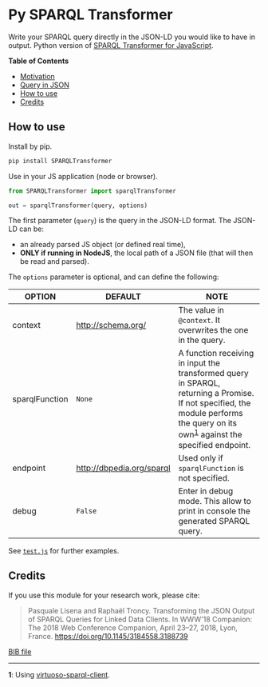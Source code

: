 Py SPARQL Transformer
=====================

Write your SPARQL query directly in the JSON-LD you would like to have in output.
Python version of [SPARQL Transformer for JavaScript](https://github.com/D2KLab/sparql-transformer).

**Table of Contents**

- [Motivation](https://github.com/D2KLab/sparql-transformer#motivation)
- [Query in JSON](https://github.com/D2KLab/sparql-transformer#query-in-json)
- [How to use](#how-to-use)
- [Credits](#credits)


## How to use

Install by pip.

```bash
pip install SPARQLTransformer
```
Use in your JS application (node or browser).

```python
from SPARQLTransformer import sparqlTransformer

out = sparqlTransformer(query, options)
```

The first parameter (`query`) is the query in the JSON-LD format. The JSON-LD can be:
- an already parsed JS object (or defined real time),
- **ONLY if running in NodeJS**, the local path of a JSON file (that will then be read and parsed).

The `options` parameter is optional, and can define the following:

| OPTION | DEFAULT | NOTE |
| --- | --- | --- |
|context | http://schema.org/ | The value in `@context`. It overwrites the one in the query.|
| sparqlFunction | `None` | A function receiving in input the transformed query in SPARQL, returning a Promise. If not specified, the module performs the query on its own<sup id="a1">[1](#f1)</sup> against the specified endpoint.  |
| endpoint | http://dbpedia.org/sparql | Used only if `sparqlFunction` is not specified. |
| debug | `False` | Enter in debug mode. This allow to print in console the generated SPARQL query. |


See [`test.js`](./test.js) for further examples.


## Credits

If you use this module for your research work, please cite:

> Pasquale Lisena and Raphaël Troncy. Transforming the JSON Output of SPARQL Queries for Linked Data Clients. In WWW'18 Companion: The 2018 Web Conference Companion, April 23–27, 2018, Lyon, France.
https://doi.org/10.1145/3184558.3188739

[BIB file](https://github.com/D2KLab/sparql-transformer/blob/master/lisena2018sparqltransformer.bib)

---

<b id="f1">1</b>: Using [virtuoso-sparql-client](https://github.com/crs4/virtuoso-sparql-client).

<!--
python setup.py sdist
twine upload --repository-url https://test.pypi.org/legacy/ dist/*
twine upload dist/*
-->